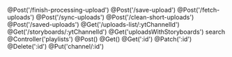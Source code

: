 @Post('/finish-processing-upload')
@Post('/save-upload')
@Post('/fetch-uploads')
@Post('/sync-uploads')
@Post('/clean-short-uploads')
@Post('/saved-uploads')
@Get('/uploads-list/:ytChannelId')
@Get('/storyboards/:ytChannelId')
@Get('uploadsWithStoryboards')
search
@Controller('playlists')
  @Post()
  @Get()
  @Get(':id')
  @Patch(':id')
  @Delete(':id')
  @Put('channel/:id')
